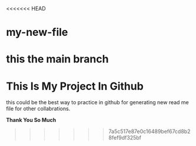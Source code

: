 <<<<<<< HEAD
# my-new-file

this the **main** branch
=======
# This Is My Project In Github

this could be the best way to practice in github for generating new read me file for other collabrations.

**Thank You So Much**
>>>>>>> 7a5c517e87e0c16489bef67cd8b28fef9df325bf
